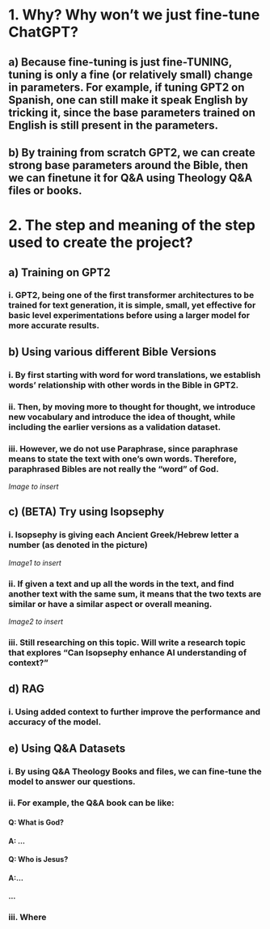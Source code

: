 # 1. Why? Why won’t we just fine-tune ChatGPT?
## a) Because fine-tuning is just fine-TUNING, tuning is only a fine (or relatively small) change in parameters. For example, if tuning GPT2 on Spanish, one can still make it speak English by tricking it, since the base parameters trained on English is still present in the parameters.
## b) By training from scratch GPT2, we can create strong base parameters around the Bible, then we can finetune it for Q&A using Theology Q&A files or books.

# 2. The step and meaning of the step used to create the project?
## a) Training on GPT2
### i. GPT2, being one of the first transformer architectures to be trained for text generation, it is simple, small, yet effective for basic level experimentations before using a larger model for more accurate results.
## b) Using various different Bible Versions
### i. By first starting with word for word translations, we establish words’ relationship with other words in the Bible in GPT2.
### ii. Then, by moving more to thought for thought, we introduce new vocabulary and introduce the idea of thought, while including the earlier versions as a validation dataset.
### iii. However, we do not use Paraphrase, since paraphrase means to state the text with one’s own words. Therefore, paraphrased Bibles are not really the “word” of God.

*Image to insert*

## c) (BETA) Try using Isopsephy
### i. Isopsephy is giving each Ancient Greek/Hebrew letter a number (as denoted in the picture)

*Image1 to insert*

### ii. If given a text and up all the words in the text, and find another text with the same sum, it means that the two texts are similar or have a similar aspect or overall meaning.

*Image2 to insert*

### iii. Still researching on this topic. Will write a research topic that explores “Can Isopsephy enhance AI understanding of context?”
## d) RAG
### i. Using added context to further improve the performance and accuracy of the model.
## e) Using Q&A Datasets
### i. By using Q&A Theology Books and files, we can fine-tune the model to answer our questions.
### ii. For example, the Q&A book can be like:
#### Q: What is God?
#### A: …
#### Q: Who is Jesus?
#### A:…
#### …
### iii. Where
